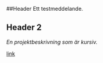 ##Header
Ett testmeddelande.

## Header 2

*En projektbeskrivning som är kursiv.*

[link](https://www.example.com/my%20great%20page)



